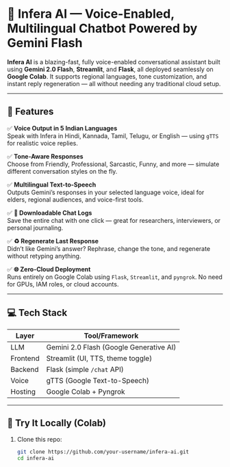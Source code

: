 # 🤖 Infera AI — Voice-Enabled, Multilingual Chatbot Powered by Gemini Flash

**Infera AI** is a blazing-fast, fully voice-enabled conversational assistant built using **Gemini 2.0 Flash**, **Streamlit**, and **Flask**, all deployed seamlessly on **Google Colab**. It supports regional languages, tone customization, and instant reply regeneration — all without needing any traditional cloud setup.

---

## 🎯 Features

✅ **Voice Output in 5 Indian Languages**  
Speak with Infera in Hindi, Kannada, Tamil, Telugu, or English — using `gTTS` for realistic voice replies.

✅ **Tone-Aware Responses**  
Choose from Friendly, Professional, Sarcastic, Funny, and more — simulate different conversation styles on the fly.

✅ **Multilingual Text-to-Speech**  
Outputs Gemini’s responses in your selected language voice, ideal for elders, regional audiences, and voice-first tools.

✅ **📄 Downloadable Chat Logs**  
Save the entire chat with one click — great for researchers, interviewers, or personal journaling.

✅ **♻️ Regenerate Last Response**  
Didn’t like Gemini’s answer? Rephrase, change the tone, and regenerate without retyping anything.

✅ **🌐 Zero-Cloud Deployment**  
Runs entirely on Google Colab using `Flask`, `Streamlit`, and `pyngrok`. No need for GPUs, IAM roles, or cloud accounts.

---

## 💻 Tech Stack

| Layer        | Tool/Framework       |
|-------------|----------------------|
| LLM         | Gemini 2.0 Flash (Google Generative AI) |
| Frontend    | Streamlit (UI, TTS, theme toggle) |
| Backend     | Flask (simple `/chat` API) |
| Voice       | gTTS (Google Text-to-Speech) |
| Hosting     | Google Colab + Pyngrok |

---

## 🧪 Try It Locally (Colab)

1. Clone this repo:
   ```bash
   git clone https://github.com/your-username/infera-ai.git
   cd infera-ai

